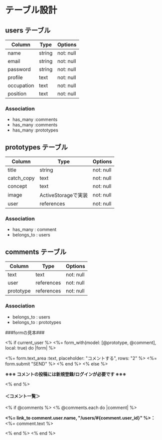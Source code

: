 # テーブル設計

## users テーブル

| Column    | Type   | Options     |
| --------  | ------ | ----------- |
| name      | string | not: null   |
| email     | string | not: null   |
| password  | string | not: null   |
| profile   | text   | not: null   |
| occupation| text   | not: null   |
| position  | text   | not: null   |

### Association

- has_many :comments
- has_many :comments
- has_many :prototypes


## prototypes テーブル

| Column    | Type   | Options     |
| --------  | ------ | ----------- |
| title     | string | not: null   |
| catch_copy| text   | not: null   |
| concept   | text   | not: null   |
| image     | ActiveStorageで実装   | not: null   |
| user      | references   | not: null   |

### Association
- has_many : comment
- belongs_to : users

## comments テーブル

| Column    | Type         | Options     |
| --------  | ------       | ----------- |
| text      | text         | not: null   |
| user      | references   | not: null   |
| prototype | references   | not: null   |

### Association
- belongs_to : users
- belongs_to : prototypes

###formの見本###

   <% if current_user %>
      <%= form_with(model: [@prototype, @comment], local: true) do |form| %>
       <div class="form__btn">
        <%= form.text_area :text, placeholder: "コメントする", rows: "2" %>
        <%= form.submit "SEND" %>
      <% end %>
    <% else %>
      <strong><p>※※※ コメントの投稿には新規登録/ログインが必要です ※※※</p></strong>
    <% end %>
       <div class="comments">
      <h4>＜コメント一覧＞</h4>
      <% if @comments %>
        <% @comments.each do |comment| %>
          <p>
            <strong><%= link_to comment.user.name, "/users/#{comment.user_id}" %>：</strong>
            <%= comment.text %>
          </p>
        <% end %>
      <% end %>